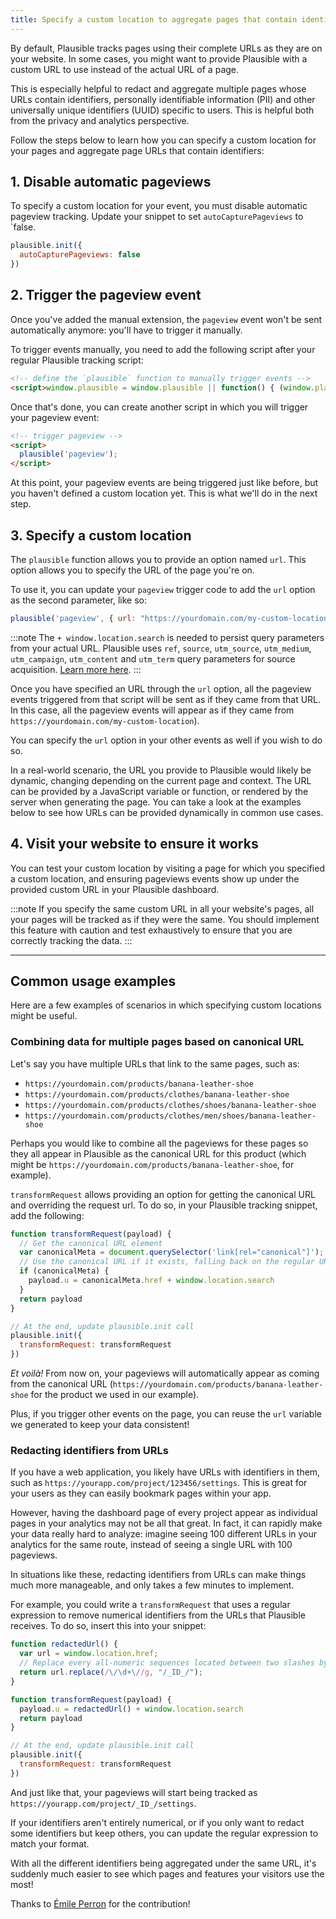 ```yaml
---
title: Specify a custom location to aggregate pages that contain identifiers
---
```


By default, Plausible tracks pages using their complete URLs as they are on your website. In some cases, you might want to provide Plausible with a custom URL to use instead of the actual URL of a page.

This is especially helpful to redact and aggregate multiple pages whose URLs contain identifiers, personally identifiable information (PII) and other universally unique identifiers (UUID) specific to users. This is helpful both from the privacy and analytics perspective.

Follow the steps below to learn how you can specify a custom location for your pages and aggregate page URLs that contain identifiers:

## 1. Disable automatic pageviews

To specify a custom location for your event, you must disable automatic pageview tracking. Update your snippet to set `autoCapturePageviews` to `false.

```javascript
plausible.init({
  autoCapturePageviews: false
})
```

## 2. Trigger the pageview event

Once you've added the manual extension, the `pageview` event won't be sent automatically anymore: you'll have to trigger it manually.

To trigger events manually, you need to add the following script after your regular Plausible tracking script:

```html
<!-- define the `plausible` function to manually trigger events -->
<script>window.plausible = window.plausible || function() { (window.plausible.q = window.plausible.q || []).push(arguments) }</script>
```

Once that's done, you can create another script in which you will trigger your pageview event:

```html
<!-- trigger pageview -->
<script>
  plausible('pageview');
</script>
```

At this point, your pageview events are being triggered just like before, but you haven't defined a custom location yet.
This is what we'll do in the next step.

## 3. Specify a custom location
The `plausible` function allows you to provide an option named `url`.
This option allows you to specify the URL of the page you're on.

To use it, you can update your `pageview` trigger code to add the `url` option as the second parameter, like so:

```js
plausible('pageview', { url: "https://yourdomain.com/my-custom-location" + window.location.search });
```

:::note
The `+ window.location.search` is needed to persist query parameters from your actual URL. Plausible uses `ref`, `source`, `utm_source`, `utm_medium`, `utm_campaign`, `utm_content` and `utm_term` query parameters for source acquisition. [Learn more here](top-referrers.md).
:::

Once you have specified an URL through the `url` option, all the pageview events triggered from that script will be sent as if they came from that URL. In this case, all the pageview events will appear as if they came from `https://yourdomain.com/my-custom-location`).

You can specify the `url` option in your other events as well if you wish to do so.

In a real-world scenario, the URL you provide to Plausible would likely be dynamic, changing depending on the current page and context. The URL can be provided by a JavaScript variable or function, or rendered by the server when generating the page. You can take a look at the examples below to see how URLs can be provided dynamically in common use cases.

## 4. Visit your website to ensure it works

You can test your custom location by visiting a page for which you specified a custom location, and ensuring pageviews events show up under the provided custom URL in your Plausible dashboard.

:::note
If you specify the same custom URL in all your website's pages, all your pages will be tracked as if they were the same. You should implement this feature with caution and test exhaustively to ensure that you are correctly tracking the data.
:::

---

## Common usage examples

Here are a few examples of scenarios in which specifying custom locations might be useful.
### Combining data for multiple pages based on canonical URL

Let's say you have multiple URLs that link to the same pages, such as:

- `https://yourdomain.com/products/banana-leather-shoe`
- `https://yourdomain.com/products/clothes/banana-leather-shoe`
- `https://yourdomain.com/products/clothes/shoes/banana-leather-shoe`
- `https://yourdomain.com/products/clothes/men/shoes/banana-leather-shoe`

Perhaps you would like to combine all the pageviews for these pages so they all appear in Plausible as the canonical URL for this product (which might be `https://yourdomain.com/products/banana-leather-shoe`, for example).

`transformRequest` allows providing an option for getting the canonical URL and overriding the request url. To do so, in your Plausible tracking snippet, add the following:

```javascript
function transformRequest(payload) {
  // Get the canonical URL element
  var canonicalMeta = document.querySelector('link[rel="canonical"]');
  // Use the canonical URL if it exists, falling back on the regular URL when it doesn't.
  if (canonicalMeta) {
    payload.u = canonicalMeta.href + window.location.search
  }
  return payload
}

// At the end, update plausible.init call
plausible.init({
  transformRequest: transformRequest
})
```

_Et voilà!_ From now on, your pageviews will automatically appear as coming from the canonical URL (`https://yourdomain.com/products/banana-leather-shoe` for the product we used in our example).

Plus, if you trigger other events on the page, you can reuse the `url` variable we generated to keep your data consistent!

### Redacting identifiers from URLs

If you have a web application, you likely have URLs with identifiers in them, such as `https://yourapp.com/project/123456/settings`. This is great for your users as they can easily bookmark pages within your app.

However, having the dashboard page of every project appear as individual pages in your analytics may not be all that great. In fact, it can rapidly make your data really hard to analyze: imagine seeing 100 different URLs in your analytics for the same route, instead of seeing a single URL with 100 pageviews.

In situations like these, redacting identifiers from URLs can make things much more manageable, and only takes a few minutes to implement.

For example, you could write a `transformRequest` that uses a regular expression to remove numerical identifiers from the URLs that Plausible receives. To do so, insert this into your snippet:

```javascript
function redactedUrl() {
  var url = window.location.href;
  // Replace every all-numeric sequences located between two slashes by "_ID_"
  return url.replace(/\/\d+\//g, "/_ID_/");
}

function transformRequest(payload) {
  payload.u = redactedUrl() + window.location.search
  return payload
}

// At the end, update plausible.init call
plausible.init({
  transformRequest: transformRequest
})
```

And just like that, your pageviews will start being tracked as `https://yourapp.com/project/_ID_/settings`.

If your identifiers aren't entirely numerical, or if you only want to redact some identifiers but keep others, you can update the regular expression to match your format.

With all the different identifiers being aggregated under the same URL, it's suddenly much easier to see which pages and features your visitors use the most!

Thanks to [Émile Perron](https://github.com/EmilePerron) for the contribution!
